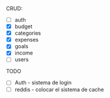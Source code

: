
CRUD: 
- [ ] auth
- [x] budget
- [x] categories
- [x] expenses
- [x] goals
- [x] income
- [ ] users

TODO
- [ ] Auth - sistema de login
- [ ] reddis - colocar el sistema de cache